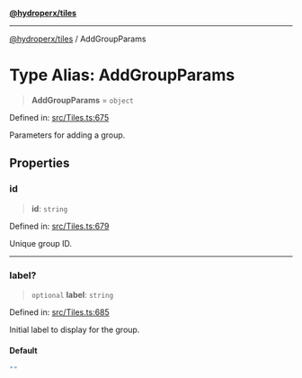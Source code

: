 [**@hydroperx/tiles**](../README.md)

***

[@hydroperx/tiles](../globals.md) / AddGroupParams

# Type Alias: AddGroupParams

> **AddGroupParams** = `object`

Defined in: [src/Tiles.ts:675](https://github.com/hydroperx/tiles.js/blob/af11a201a74d02cee143046c2bd205f8f79b4904/src/Tiles.ts#L675)

Parameters for adding a group.

## Properties

### id

> **id**: `string`

Defined in: [src/Tiles.ts:679](https://github.com/hydroperx/tiles.js/blob/af11a201a74d02cee143046c2bd205f8f79b4904/src/Tiles.ts#L679)

Unique group ID.

***

### label?

> `optional` **label**: `string`

Defined in: [src/Tiles.ts:685](https://github.com/hydroperx/tiles.js/blob/af11a201a74d02cee143046c2bd205f8f79b4904/src/Tiles.ts#L685)

Initial label to display for the group.

#### Default

```ts
""
```
